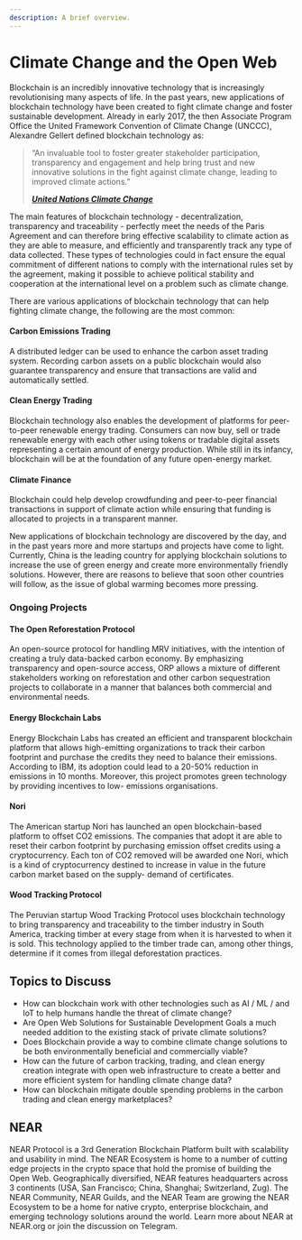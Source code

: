 ```yaml
---
description: A brief overview.
---
```


# Climate Change and the Open Web

Blockchain is an incredibly innovative technology that is increasingly revolutionising many aspects of life. In the past years, new applications of blockchain technology have been created to fight climate change and foster sustainable development. Already in early 2017, the then Associate Program Office the United Framework Convention of Climate Change (UNCCC), Alexandre Gellert defined blockchain technology as:

> “An invaluable tool to foster greater stakeholder participation, transparency and engagement and help bring trust and new innovative solutions in the fight against climate change, leading to improved climate actions.”&#x20;
>
> __[_United Nations Climate Change_](https://unfccc.int/news/how-blockchain-technology-could-boost-climate-action)__

The main features of blockchain technology - decentralization, transparency and traceability - perfectly meet the needs of the Paris Agreement and can therefore bring effective scalability to climate action as they are able to measure, and efficiently and transparently track any type of data collected. These types of technologies could in fact ensure the equal commitment of different nations to comply with the international rules set by the agreement, making it possible to achieve political stability and cooperation at the international level on a problem such as climate change.&#x20;

There are various applications of blockchain technology that can help fighting climate change, the following are the most common:

#### Carbon Emissions Trading&#x20;

A distributed ledger can be used to enhance the carbon asset trading system. Recording carbon assets on a public blockchain would also guarantee transparency and ensure that transactions are valid and automatically settled.

#### Clean Energy Trading&#x20;

Blockchain technology also enables the development of platforms for peer-to-peer renewable energy trading. Consumers can now buy, sell or trade renewable energy with each other using tokens or tradable digital assets representing a certain amount of energy production. While still in its infancy, blockchain will be at the foundation of any future open-energy market.

#### Climate Finance&#x20;

Blockchain could help develop crowdfunding and peer-to-peer financial transactions in support of climate action while ensuring that funding is allocated to projects in a transparent manner.

New applications of blockchain technology are discovered by the day, and in the past years more and more startups and projects have come to light. Currently, China is the leading country for applying blockchain solutions to increase the use of green energy and create more environmentally friendly solutions. However, there are reasons to believe that soon other countries will follow, as the issue of global warming becomes more pressing.

### Ongoing Projects

#### The Open Reforestation Protocol&#x20;

An open-source protocol for handling MRV initiatives, with the intention of creating a truly data-backed carbon economy. By emphasizing transparency and open-source access, ORP allows a mixture of different stakeholders working on reforestation and other carbon sequestration projects to collaborate in a manner that balances both commercial and environmental needs.

#### Energy Blockchain Labs&#x20;

Energy Blockchain Labs has created an efficient and transparent blockchain platform that allows high-emitting organizations to track their carbon footprint and purchase the credits they need to balance their emissions. According to IBM, its adoption could lead to a 20-50% reduction in emissions in 10 months. Moreover, this project promotes green technology by providing incentives to low- emissions organisations.

#### Nori

The American startup Nori has launched an open blockchain-based platform to offset CO2 emissions. The companies that adopt it are able to reset their carbon footprint by purchasing emission offset credits using a cryptocurrency. Each ton of CO2 removed will be awarded one Nori, which is a kind of cryptocurrency destined to increase in value in the future carbon market based on the supply- demand of certificates.

#### Wood Tracking Protocol&#x20;

The Peruvian startup Wood Tracking Protocol uses blockchain technology to bring transparency and traceability to the timber industry in South America, tracking timber at every stage from when it is harvested to when it is sold. This technology applied to the timber trade can, among other things, determine if it comes from illegal deforestation practices.

## Topics to Discuss

* How can blockchain work with other technologies such as AI / ML / and IoT to help humans handle the threat of climate change?
* Are Open Web Solutions for Sustainable Development Goals a much needed addition to the existing stack of private climate solutions?
* Does Blockchain provide a way to combine climate change solutions to be both environmentally beneficial and commercially viable?
* How can the future of carbon tracking, trading, and clean energy creation integrate with open web infrastructure to create a better and more efficient system for handling climate change data?
* How can blockchain mitigate double spending problems in the carbon trading and clean energy marketplaces?

## NEAR

NEAR Protocol is a 3rd Generation Blockchain Platform built with scalability and usability in mind. The NEAR Ecosystem is home to a number of cutting edge projects in the crypto space that hold the promise of building the Open Web. Geographically diversified, NEAR features headquarters across 3 continents (USA, San Francisco; China, Shanghai; Switzerland, Zug). The NEAR Community, NEAR Guilds, and the NEAR Team are growing the NEAR Ecosystem to be a home for native crypto, enterprise blockchain, and emerging technology solutions around the world. Learn more about NEAR at NEAR.org or join the discussion on Telegram.
